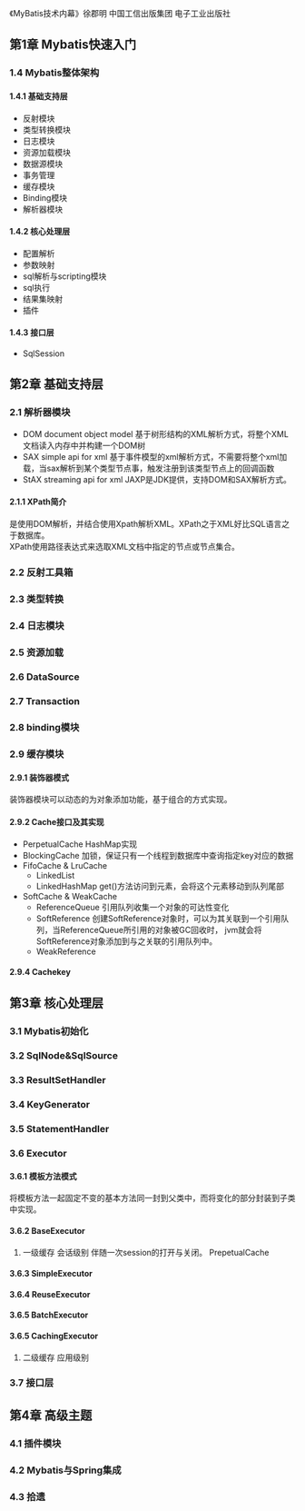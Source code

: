 《MyBatis技术内幕》徐郡明 中国工信出版集团 电子工业出版社

## 第1章 Mybatis快速入门

### 1.4 Mybatis整体架构
#### 1.4.1 基础支持层
* 反射模块
* 类型转换模块
* 日志模块
* 资源加载模块
* 数据源模块
* 事务管理
* 缓存模块
* Binding模块
* 解析器模块

#### 1.4.2 核心处理层
* 配置解析
* 参数映射
* sql解析与scripting模块
* sql执行
* 结果集映射
* 插件

#### 1.4.3 接口层
* SqlSession

## 第2章 基础支持层
### 2.1 解析器模块
* DOM document object model 基于树形结构的XML解析方式，将整个XML文档读入内存中并构建一个DOM树
* SAX simple api for xml 基于事件模型的xml解析方式，不需要将整个xml加载，当sax解析到某个类型节点事，触发注册到该类型节点上的回调函数
* StAX streaming api for xml JAXP是JDK提供，支持DOM和SAX解析方式。

#### 2.1.1 XPath简介
是使用DOM解析，并结合使用Xpath解析XML。XPath之于XML好比SQL语言之于数据库。  
XPath使用路径表达式来选取XML文档中指定的节点或节点集合。  

### 2.2 反射工具箱
### 2.3 类型转换
### 2.4 日志模块
### 2.5 资源加载
### 2.6 DataSource
### 2.7 Transaction
### 2.8 binding模块
### 2.9 缓存模块
#### 2.9.1 装饰器模式
装饰器模块可以动态的为对象添加功能，基于组合的方式实现。
#### 2.9.2 Cache接口及其实现
* PerpetualCache HashMap实现
* BlockingCache 加锁，保证只有一个线程到数据库中查询指定key对应的数据
* FifoCache & LruCache 
  * LinkedList 
  * LinkedHashMap get()方法访问到元素，会将这个元素移动到队列尾部
* SoftCache & WeakCache
  * ReferenceQueue 引用队列收集一个对象的可达性变化
  * SoftReference 创建SoftReference对象时，可以为其关联到一个引用队列，当ReferenceQueue所引用的对象被GC回收时，
  jvm就会将SoftReference对象添加到与之关联的引用队列中。
  * WeakReference

#### 2.9.4 Cachekey


## 第3章 核心处理层
### 3.1 Mybatis初始化
### 3.2 SqlNode&SqlSource
### 3.3 ResultSetHandler
### 3.4 KeyGenerator
### 3.5 StatementHandler
### 3.6 Executor
#### 3.6.1 模板方法模式
将模板方法一起固定不变的基本方法同一封到父类中，而将变化的部分封装到子类中实现。
#### 3.6.2 BaseExecutor
1. 一级缓存 会话级别
   伴随一次session的打开与关闭。
   PrepetualCache

#### 3.6.3 SimpleExecutor
#### 3.6.4 ReuseExecutor
#### 3.6.5 BatchExecutor
#### 3.6.5 CachingExecutor
1. 二级缓存 应用级别
   
### 3.7 接口层

## 第4章 高级主题
### 4.1 插件模块
### 4.2 Mybatis与Spring集成
### 4.3 拾遗